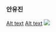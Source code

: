 ### 안유진

[Alt text](/path/to/img.jpg)
[Alt text](/path/to/img.jpg "Optional title")
![](https://dprime.kr/g2/data/cheditor5/2210/view_thumbnail/mania-done-20221018082607_tkhdqbdn.jpg)
